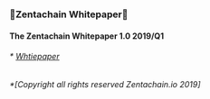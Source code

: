 ### :blue_book:Zentachain Whitepaper:blue_book:

#### The Zentachain Whitepaper 1.0 2019/Q1


###### * [Whtiepaper](https://zentachain.io/zentachain-whitepaper)

###### *[Copyright all rights reserved Zentachain.io 2019]
